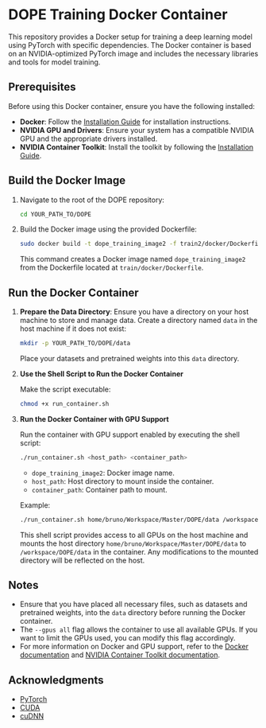 # DOPE Training Docker Container

This repository provides a Docker setup for training a deep learning model using PyTorch with specific dependencies. The Docker container is based on an NVIDIA-optimized PyTorch image and includes the necessary libraries and tools for model training.

## Prerequisites

Before using this Docker container, ensure you have the following installed:

- **Docker**: Follow the [Installation Guide](https://docs.docker.com/engine/install/ubuntu/) for installation instructions.
- **NVIDIA GPU and Drivers**: Ensure your system has a compatible NVIDIA GPU and the appropriate drivers installed.
- **NVIDIA Container Toolkit**: Install the toolkit by following the [Installation Guide](https://docs.nvidia.com/datacenter/cloud-native/container-toolkit/latest/install-guide.html).

## Build the Docker Image

1. Navigate to the root of the DOPE repository:
   ```bash
   cd YOUR_PATH_TO/DOPE
   ```

2. Build the Docker image using the provided Dockerfile:
   ```bash
   sudo docker build -t dope_training_image2 -f train2/docker/Dockerfile .
   ```

   This command creates a Docker image named `dope_training_image2` from the Dockerfile located at `train/docker/Dockerfile`.

## Run the Docker Container

1. **Prepare the Data Directory**: Ensure you have a directory on your host machine to store and manage data. Create a directory named `data` in the host machine if it does not exist:
   ```bash
   mkdir -p YOUR_PATH_TO/DOPE/data
   ```
   Place your datasets and pretrained weights into this `data` directory.

2. **Use the Shell Script to Run the Docker Container**

   Make the script executable:

   ```bash
   chmod +x run_container.sh
   ```

3. **Run the Docker Container with GPU Support**

   Run the container with GPU support enabled by executing the shell script:

   ```bash
   ./run_container.sh <host_path> <container_path>
   ```

   - `dope_training_image2`: Docker image name.
   - `host_path`: Host directory to mount inside the container.
   - `container_path`: Container path to mount.

   Example:
   ```bash
   ./run_container.sh home/bruno/Workspace/Master/DOPE/data /workspace/DOPE/data
   ```

   This shell script provides access to all GPUs on the host machine and mounts the host directory `home/bruno/Workspace/Master/DOPE/data` to `/workspace/DOPE/data` in the container. Any modifications to the mounted directory will be reflected on the host.

## Notes

- Ensure that you have placed all necessary files, such as datasets and pretrained weights, into the `data` directory before running the Docker container.
- The `--gpus all` flag allows the container to use all available GPUs. If you want to limit the GPUs used, you can modify this flag accordingly.
- For more information on Docker and GPU support, refer to the [Docker documentation](https://docs.docker.com/) and [NVIDIA Container Toolkit documentation](https://docs.nvidia.com/datacenter/cloud-native/container-toolkit/latest/).


## Acknowledgments

- [PyTorch](https://pytorch.org/)
- [CUDA](https://developer.nvidia.com/cuda-zone)
- [cuDNN](https://developer.nvidia.com/cudnn)